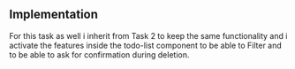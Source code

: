 ## Implementation

For this task as well i inherit from Task 2 to keep the same functionality and i activate the features inside the todo-list component to be able to Filter and to be able to ask for confirmation during deletion.
